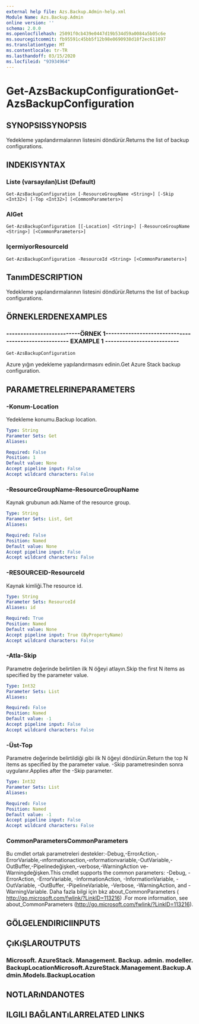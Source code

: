 ```yaml
---
external help file: Azs.Backup.Admin-help.xml
Module Name: Azs.Backup.Admin
online version: ''
schema: 2.0.0
ms.openlocfilehash: 25091f0cb439e0447d19b534d59a0084a5b05c6e
ms.sourcegitcommit: fb95591c45bb5f12b98e0690938d18f2ec611897
ms.translationtype: MT
ms.contentlocale: tr-TR
ms.lasthandoff: 03/15/2020
ms.locfileid: "93934964"
---
```

# <span data-ttu-id="a5127-101">Get-AzsBackupConfiguration</span><span class="sxs-lookup"><span data-stu-id="a5127-101">Get-AzsBackupConfiguration</span></span>

## <span data-ttu-id="a5127-102">SYNOPSIS</span><span class="sxs-lookup"><span data-stu-id="a5127-102">SYNOPSIS</span></span>
<span data-ttu-id="a5127-103">Yedekleme yapılandırmalarının listesini döndürür.</span><span class="sxs-lookup"><span data-stu-id="a5127-103">Returns the list of backup configurations.</span></span>

## <span data-ttu-id="a5127-104">INDEKI</span><span class="sxs-lookup"><span data-stu-id="a5127-104">SYNTAX</span></span>

### <span data-ttu-id="a5127-105">Liste (varsayılan)</span><span class="sxs-lookup"><span data-stu-id="a5127-105">List (Default)</span></span>
```
Get-AzsBackupConfiguration [-ResourceGroupName <String>] [-Skip <Int32>] [-Top <Int32>] [<CommonParameters>]
```

### <span data-ttu-id="a5127-106">Al</span><span class="sxs-lookup"><span data-stu-id="a5127-106">Get</span></span>
```
Get-AzsBackupConfiguration [[-Location] <String>] [-ResourceGroupName <String>] [<CommonParameters>]
```

### <span data-ttu-id="a5127-107">Içermiyor</span><span class="sxs-lookup"><span data-stu-id="a5127-107">ResourceId</span></span>
```
Get-AzsBackupConfiguration -ResourceId <String> [<CommonParameters>]
```

## <span data-ttu-id="a5127-108">Tanım</span><span class="sxs-lookup"><span data-stu-id="a5127-108">DESCRIPTION</span></span>
<span data-ttu-id="a5127-109">Yedekleme yapılandırmalarının listesini döndürür.</span><span class="sxs-lookup"><span data-stu-id="a5127-109">Returns the list of backup configurations.</span></span>

## <span data-ttu-id="a5127-110">ÖRNEKLERDEN</span><span class="sxs-lookup"><span data-stu-id="a5127-110">EXAMPLES</span></span>

### <span data-ttu-id="a5127-111">--------------------------ÖRNEK 1--------------------------</span><span class="sxs-lookup"><span data-stu-id="a5127-111">-------------------------- EXAMPLE 1 --------------------------</span></span>
```
Get-AzsBackupConfiguration
```

<span data-ttu-id="a5127-112">Azure yığın yedekleme yapılandırmasını edinin.</span><span class="sxs-lookup"><span data-stu-id="a5127-112">Get Azure Stack backup configuration.</span></span>

## <span data-ttu-id="a5127-113">PARAMETRELERINE</span><span class="sxs-lookup"><span data-stu-id="a5127-113">PARAMETERS</span></span>

### <span data-ttu-id="a5127-114">-Konum</span><span class="sxs-lookup"><span data-stu-id="a5127-114">-Location</span></span>
<span data-ttu-id="a5127-115">Yedekleme konumu.</span><span class="sxs-lookup"><span data-stu-id="a5127-115">Backup location.</span></span>

```yaml
Type: String
Parameter Sets: Get
Aliases: 

Required: False
Position: 1
Default value: None
Accept pipeline input: False
Accept wildcard characters: False
```

### <span data-ttu-id="a5127-116">-ResourceGroupName</span><span class="sxs-lookup"><span data-stu-id="a5127-116">-ResourceGroupName</span></span>
<span data-ttu-id="a5127-117">Kaynak grubunun adı.</span><span class="sxs-lookup"><span data-stu-id="a5127-117">Name of the resource group.</span></span>

```yaml
Type: String
Parameter Sets: List, Get
Aliases: 

Required: False
Position: Named
Default value: None
Accept pipeline input: False
Accept wildcard characters: False
```

### <span data-ttu-id="a5127-118">-RESOURCEID</span><span class="sxs-lookup"><span data-stu-id="a5127-118">-ResourceId</span></span>
<span data-ttu-id="a5127-119">Kaynak kimliği.</span><span class="sxs-lookup"><span data-stu-id="a5127-119">The resource id.</span></span>

```yaml
Type: String
Parameter Sets: ResourceId
Aliases: id

Required: True
Position: Named
Default value: None
Accept pipeline input: True (ByPropertyName)
Accept wildcard characters: False
```

### <span data-ttu-id="a5127-120">-Atla</span><span class="sxs-lookup"><span data-stu-id="a5127-120">-Skip</span></span>
<span data-ttu-id="a5127-121">Parametre değerinde belirtilen ilk N öğeyi atlayın.</span><span class="sxs-lookup"><span data-stu-id="a5127-121">Skip the first N items as specified by the parameter value.</span></span>

```yaml
Type: Int32
Parameter Sets: List
Aliases: 

Required: False
Position: Named
Default value: -1
Accept pipeline input: False
Accept wildcard characters: False
```

### <span data-ttu-id="a5127-122">-Üst</span><span class="sxs-lookup"><span data-stu-id="a5127-122">-Top</span></span>
<span data-ttu-id="a5127-123">Parametre değerinde belirtildiği gibi ilk N öğeyi döndürün.</span><span class="sxs-lookup"><span data-stu-id="a5127-123">Return the top N items as specified by the parameter value.</span></span>
<span data-ttu-id="a5127-124">-Skip parametresinden sonra uygulanır.</span><span class="sxs-lookup"><span data-stu-id="a5127-124">Applies after the -Skip parameter.</span></span>

```yaml
Type: Int32
Parameter Sets: List
Aliases: 

Required: False
Position: Named
Default value: -1
Accept pipeline input: False
Accept wildcard characters: False
```

### <span data-ttu-id="a5127-125">CommonParameters</span><span class="sxs-lookup"><span data-stu-id="a5127-125">CommonParameters</span></span>
<span data-ttu-id="a5127-126">Bu cmdlet ortak parametreleri destekler:-Debug,-ErrorAction,-ErrorVariable,-ınformationaction,-ınformationvariable,-OutVariable,-OutBuffer,-Pipelinedeğişken,-verbose,-WarningAction ve-Warningdeğişken.</span><span class="sxs-lookup"><span data-stu-id="a5127-126">This cmdlet supports the common parameters: -Debug, -ErrorAction, -ErrorVariable, -InformationAction, -InformationVariable, -OutVariable, -OutBuffer, -PipelineVariable, -Verbose, -WarningAction, and -WarningVariable.</span></span> <span data-ttu-id="a5127-127">Daha fazla bilgi için bkz about_CommonParameters ( http://go.microsoft.com/fwlink/?LinkID=113216) .</span><span class="sxs-lookup"><span data-stu-id="a5127-127">For more information, see about_CommonParameters (http://go.microsoft.com/fwlink/?LinkID=113216).</span></span>

## <span data-ttu-id="a5127-128">GÖLGELENDIRICI</span><span class="sxs-lookup"><span data-stu-id="a5127-128">INPUTS</span></span>

## <span data-ttu-id="a5127-129">ÇıKıŞLAR</span><span class="sxs-lookup"><span data-stu-id="a5127-129">OUTPUTS</span></span>

### <span data-ttu-id="a5127-130">Microsoft. AzureStack. Management. Backup. admin. modeller. BackupLocation</span><span class="sxs-lookup"><span data-stu-id="a5127-130">Microsoft.AzureStack.Management.Backup.Admin.Models.BackupLocation</span></span>

## <span data-ttu-id="a5127-131">NOTLARıNDA</span><span class="sxs-lookup"><span data-stu-id="a5127-131">NOTES</span></span>

## <span data-ttu-id="a5127-132">ILGILI BAĞLANTıLAR</span><span class="sxs-lookup"><span data-stu-id="a5127-132">RELATED LINKS</span></span>

